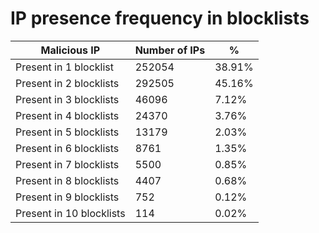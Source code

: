 # IP presence frequency in blocklists
| Malicious IP | Number of IPs | % |
|----|----|----|
| Present in 1 blocklist | 252054 | 38.91% |
| Present in 2 blocklists | 292505 | 45.16% |
| Present in 3 blocklists | 46096 | 7.12% |
| Present in 4 blocklists | 24370 | 3.76% |
| Present in 5 blocklists | 13179 | 2.03% |
| Present in 6 blocklists | 8761 | 1.35% |
| Present in 7 blocklists | 5500 | 0.85% |
| Present in 8 blocklists | 4407 | 0.68% |
| Present in 9 blocklists | 752 | 0.12% |
| Present in 10 blocklists | 114 | 0.02% |
